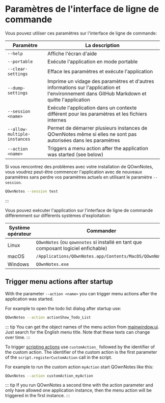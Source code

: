 # Paramètres de l'interface de ligne de commande

Vous pouvez utiliser ces paramètres sur l'interface de ligne de commande:

| Paramètre                    | La description                                                                                                                              |
| ---------------------------- | ------------------------------------------------------------------------------------------------------------------------------------------- |
| `--help`                     | Affiche l'écran d'aide                                                                                                                      |
| `--portable`                 | Exécute l'application en mode portable                                                                                                      |
| `--clear-settings`           | Efface les paramètres et exécute l'application                                                                                              |
| `--dump-settings`            | Imprime un vidage des paramètres et d'autres informations sur l'application et l'environnement dans GitHub Markdown et quitte l'application |
| `--session <name>`     | Exécute l'application dans un contexte différent pour les paramètres et les fichiers internes                                               |
| `--allow-multiple-instances` | Permet de démarrer plusieurs instances de QOwnNotes même si elles ne sont pas autorisées dans les paramètres                                |
| `--action <name>`      | Triggers a menu action after the application was started (see below)                                                                        |

Si vous rencontrez des problèmes avec votre installation de QOwnNotes, vous voudrez peut-être commencer l'application avec de nouveaux paramètres sans perdre vos paramètres actuels en utilisant le paramètre `--session`.

```bash
QOwnNotes --session test
```
:::

Vous pouvez exécuter l'application sur l'interface de ligne de commande différemment sur différents systèmes d'exploitation:

| Système opérateur | Commander                                                                          |
| ----------------- | ---------------------------------------------------------------------------------- |
| Linux             | `QOwnNotes` (ou `qownnotes` si installé en tant que composant logiciel enfichable) |
| macOS             | `/Applications/QOwnNotes.app/Contents/MacOS/QOwnNotes`                             |
| Windows           | `QOwnNotes.exe`                                                                    |

## Trigger menu actions after startup

With the parameter `--action <name>` you can trigger menu actions after the application was started.

For example to open the todo list dialog after startup use:

```bash
QOwnNotes --action actionShow_Todo_List
```

::: tip
You can get the object names of the menu action from [mainwindow.ui](https://github.com/pbek/QOwnNotes/blob/develop/src/mainwindow.ui). Just search for the English menu title. Note that these texts can change over time.
:::

To trigger [scripting actions](../scripting/methods-and-objects.md#registering-a-custom-action) use `customAction_` followed by the identifier of the custom action. The identifier of the custom action is the first parameter of the `script.registerCustomAction` call in the script.

For example to run the custom action `myAction` start QOwnNotes like this:

```bash
QOwnNotes --action customAction_myAction
```

::: tip
If you run QOwnNotes a second time with the action parameter and only have allowed one application instance, then the menu action will be triggered in the first instance.
:::
